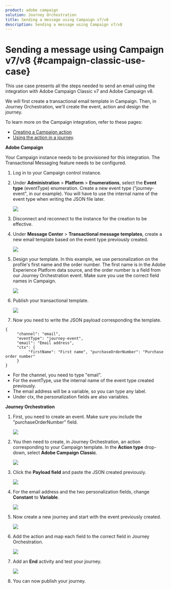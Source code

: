 ```yaml
---
product: adobe campaign
solution: Journey Orchestration
title: Sending a message using Campaign v7/v8
description: Sending a message using Campaign v7/v8
---
```


# Sending a message using Campaign v7/v8 {#campaign-classic-use-case}

This use case presents all the steps needed to send an email using the integration with Adobe Campaign Classic v7 and Adobe Campaign v8. 

We will first create a transactional email template in Campaign. Then, in Journey Orchestration, we'll create the event, action and design the journey.

To learn more on the Campaign integration, refer to these pages:

* [Creating a Campaign action](../action/acc-action.md)
* [Using the action in a journey](../building-journeys/using-adobe-campaign-classic.md).

**Adobe Campaign**

Your Campaign instance needs to be provisioned for this integration. The Transactional Messaging feature needs to be configured.

1. Log in to your Campaign control instance. 

1. Under **Administration** > **Platform** > **Enumerations**, select the **Event type** (eventType) enumeration. Create a new event type ("journey-event", in our example). You will have to use the internal name of the event type when writing the JSON file later. 

    ![](../assets/accintegration-uc-1.png)

1. Disconnect and reconnect to the instance for the creation to be effective.

1. Under **Message Center** > **Transactional message templates**, create a new email template based on the event type previously created.

    ![](../assets/accintegration-uc-2.png)

1. Design your template. In this example, we use personalization on the profile's first name and the order number. The first name is in the Adobe Experience Platform data source, and the order number is a field from our Journey Orchestration event. Make sure you use the correct field names in Campaign. 

    ![](../assets/accintegration-uc-3.png)

1. Publish your transactional template.

    ![](../assets/accintegration-uc-4.png)

1. Now you need to write the JSON payload corresponding the template. 

```
{
     "channel": "email",
     "eventType": "journey-event",
     "email": "Email address",
     "ctx": {
          "firstName": "First name", "purchaseOrderNumber": "Purchase order number"
     }
}
```

* For the channel, you need to type "email".
* For the eventType, use the internal name of the event type created previously.
* The email address will be a variable, so you can type any label.
* Under ctx, the personalization fields are also variables.

**Journey Orchestration**

1. First, you need to create an event. Make sure you include the "purchaseOrderNumber" field.

    ![](../assets/accintegration-uc-5.png)

1. You then need to create, in Journey Orchestration, an action corresponding to your Campaign template. In the **Action type** drop-down, select **Adobe Campaign Classic**. 

    ![](../assets/accintegration-uc-6.png)

1. Click the **Payload field** and paste the JSON created previously.

    ![](../assets/accintegration-uc-7.png)

1. For the email address and the two personalization fields, change **Constant** to **Variable**.

    ![](../assets/accintegration-uc-8.png)

1. Now create a new journey and start with the event previously created.

    ![](../assets/accintegration-uc-9.png)

1. Add the action and map each field to the correct field in Journey Orchestration. 

    ![](../assets/accintegration-uc-10.png)

1. Add an **End** activity and test your journey.

    ![](../assets/accintegration-uc-11.png)

1. You can now publish your journey.
